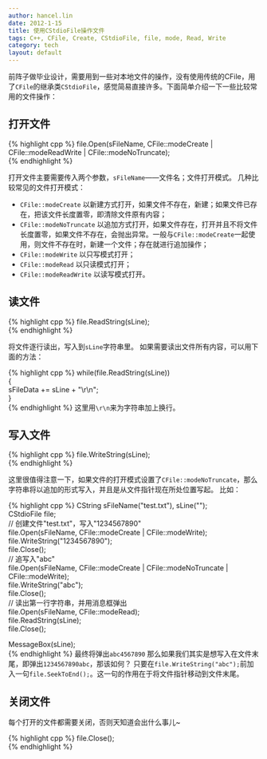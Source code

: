 ```yaml
---
author: hancel.lin
date: 2012-1-15
title: 使用CStdioFile操作文件
tags: C++, CFile, Create, CStdioFile, file, mode, Read, Write
category: tech
layout: default
---
```

前阵子做毕业设计，需要用到一些对本地文件的操作，没有使用传统的CFile，用了`CFile`的继承类`CStdioFile`，感觉简易直接许多。下面简单介绍一下一些比较常用的文件操作：

打开文件
---

{% highlight cpp %}
file.Open(sFileName, CFile::modeCreate | CFile::modeReadWrite | CFile::modeNoTruncate);  
{% endhighlight %}

打开文件主要需要传入两个参数，`sFileName`——文件名；文件打开模式。
几种比较常见的文件打开模式：
- `CFile::modeCreate` 以新建方式打开，如果文件不存在，新建；如果文件已存在，把该文件长度置零，即清除文件原有内容；
- `CFile::modeNoTruncate` 以追加方式打开，如果文件存在，打开并且不将文件长度置零，如果文件不存在，会抛出异常。一般与`CFile::modeCreate`一起使用，则文件不存在时，新建一个文件；存在就进行追加操作；   
- `CFile::modeWrite` 以只写模式打开；
- `CFile::modeRead` 以只读模式打开；
- `CFile::modeReadWrite` 以读写模式打开。

读文件
---

{% highlight cpp %}
file.ReadString(sLine);  
{% endhighlight %}

将文件逐行读出，写入到`sLine`字符串里。
如果需要读出文件所有内容，可以用下面的方法：

{% highlight cpp %}
while(file.ReadString(sLine))  
{  
    sFileData += sLine + "\r\n";  
}  
{% endhighlight %}
这里用`\r\n`来为字符串加上换行。

写入文件
---

{% highlight cpp %}
file.WriteString(sLine);  
{% endhighlight %}

这里很值得注意一下，如果文件的打开模式设置了`CFile::modeNoTruncate`，那么字符串将以追加的形式写入，并且是从文件指针现在所处位置写起。
比如：

{% highlight cpp %}
CString sFileName("test.txt"), sLine("");  
CStdioFile file;  
// 创建文件"test.txt"，写入"1234567890"  
file.Open(sFileName, CFile::modeCreate | CFile::modeWrite);  
file.WriteString("1234567890");  
file.Close();  
// 追写入"abc"  
file.Open(sFileName, CFile::modeCreate | CFile::modeNoTruncate | CFile::modeWrite);  
file.WriteString("abc");  
file.Close();  
// 读出第一行字符串，并用消息框弹出  
file.Open(sFileName, CFile::modeRead);  
file.ReadString(sLine);  
file.Close();  

MessageBox(sLine);  
{% endhighlight %}
最终将弹出`abc4567890`
那么如果我们其实是想写入在文件末尾，即弹出`1234567890abc`，那该如何？
只要在`file.WriteString("abc");`前加入一句`file.SeekToEnd();`。这一句的作用在于将文件指针移动到文件末尾。

关闭文件
---
每个打开的文件都需要关闭，否则天知道会出什么事儿~

{% highlight cpp %}
file.Close();  
{% endhighlight %}
